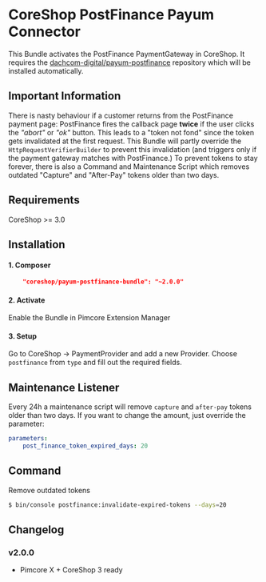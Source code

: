 # CoreShop PostFinance Payum Connector
This Bundle activates the PostFinance PaymentGateway in CoreShop.
It requires the [dachcom-digital/payum-postfinance](https://github.com/dachcom-digital/payum-postfinance) repository which will be installed automatically.

## Important Information
There is nasty behaviour if a customer returns from the PostFinance payment page: PostFinance fires the callback page **twice** if the user clicks the *"abort"* or *"ok"* button. This leads to a "token not fond" since the token gets invalidated at the first request.
This Bundle will partly override the `HttpRequestVerifierBuilder` to prevent this invalidation (and triggers only if the payment gateway matches with PostFinance.)
To prevent tokens to stay forever, there is also a Command and Maintenance Script which removes outdated "Capture" and "After-Pay" tokens older than two days.

## Requirements
CoreShop >= 3.0

## Installation

#### 1. Composer
```json
    "coreshop/payum-postfinance-bundle": "~2.0.0"
```

#### 2. Activate
Enable the Bundle in Pimcore Extension Manager

#### 3. Setup
Go to CoreShop -> PaymentProvider and add a new Provider. Choose `postfinance` from `type` and fill out the required fields.

## Maintenance Listener
Every 24h a maintenance script will remove `capture` and `after-pay` tokens older than two days.
If you want to change the amount, just override the parameter:

```yml
parameters:
    post_finance_token_expired_days: 20
```

## Command
Remove outdated tokens
```bash
$ bin/console postfinance:invalidate-expired-tokens --days=20
```

## Changelog

### v2.0.0
- Pimcore X + CoreShop 3 ready
